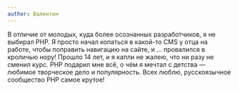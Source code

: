 ```yaml
---
author: Валентин
---
```


В отличие от молодых, куда более осознанных разработчиков, я не выбирал PHP. Я просто начал копаться в какой-то CMS у
отца на работе, чтобы поправить навигацию на сайте, и ... провалился в кроличью нору! Прошло 14 лет, и я капли не жалею,
что ни разу не сменил курс. PHP подарил мне всё, о чём я мечтал с детства — любимое творческое дело и популярность. Всех
люблю, русскоязычное сообщество PHP самое крутое!